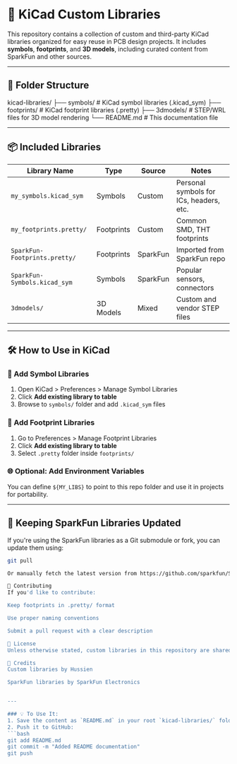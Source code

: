# 🧰 KiCad Custom Libraries

This repository contains a collection of custom and third-party KiCad libraries organized for easy reuse in PCB design projects. It includes **symbols**, **footprints**, and **3D models**, including curated content from SparkFun and other sources.

---

## 📁 Folder Structure

kicad-libraries/
├── symbols/ # KiCad symbol libraries (.kicad_sym)
├── footprints/ # KiCad footprint libraries (.pretty)
├── 3dmodels/ # STEP/WRL files for 3D model rendering
└── README.md # This documentation file


---

## 📦 Included Libraries

| Library Name               | Type        | Source       | Notes                          |
|----------------------------|-------------|--------------|--------------------------------|
| `my_symbols.kicad_sym`     | Symbols     | Custom       | Personal symbols for ICs, headers, etc. |
| `my_footprints.pretty/`    | Footprints  | Custom       | Common SMD, THT footprints     |
| `SparkFun-Footprints.pretty/` | Footprints  | SparkFun     | Imported from SparkFun repo    |
| `SparkFun-Symbols.kicad_sym` | Symbols     | SparkFun     | Popular sensors, connectors    |
| `3dmodels/`                | 3D Models   | Mixed        | Custom and vendor STEP files   |

---

## 🛠 How to Use in KiCad

### 🔗 Add Symbol Libraries
1. Open KiCad > Preferences > Manage Symbol Libraries
2. Click **Add existing library to table**
3. Browse to `symbols/` folder and add `.kicad_sym` files

### 🔗 Add Footprint Libraries
1. Go to Preferences > Manage Footprint Libraries
2. Click **Add existing library to table**
3. Select `.pretty` folder inside `footprints/`

### 🌐 Optional: Add Environment Variables
You can define `${MY_LIBS}` to point to this repo folder and use it in projects for portability.

---

## 🔄 Keeping SparkFun Libraries Updated

If you're using the SparkFun libraries as a Git submodule or fork, you can update them using:

```bash
git pull

Or manually fetch the latest version from https://github.com/sparkfun/SparkFun-KiCad-Libraries

🤝 Contributing
If you'd like to contribute:

Keep footprints in .pretty/ format

Use proper naming conventions

Submit a pull request with a clear description

📜 License
Unless otherwise stated, custom libraries in this repository are shared under the MIT License. Third-party libraries (e.g., SparkFun) retain their original licenses.

🙌 Credits
Custom libraries by Hussien

SparkFun libraries by SparkFun Electronics


---

### 💡 To Use It:
1. Save the content as `README.md` in your root `kicad-libraries/` folder.
2. Push it to GitHub:
```bash
git add README.md
git commit -m "Added README documentation"
git push
